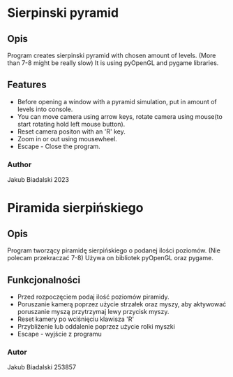 # Sierpinski pyramid
## Opis
Program creates sierpinski pyramid with chosen amount of levels. (More than 7-8 might be really slow)
It is using pyOpenGL and pygame libraries.
## Features
- Before opening a window with a pyramid simulation, put in amount of levels into console.
- You can move camera using arrow keys, rotate camera using mouse(to start rotating hold left mouse button).
- Reset camera positon with an 'R' key.
- Zoom in or out using mousewheel.
- Escape - Close the program.
### Author
Jakub Biadalski 2023

# Piramida sierpińskiego
## Opis
Program tworzący piramidę sierpińskiego o podanej ilości poziomów. (Nie polecam przekraczać 7-8)
Używa on bibliotek pyOpenGL oraz pygame.
## Funkcjonalności
- Przed rozpoczęciem podaj ilość poziomów piramidy.
- Poruszanie kamerą poprzez użycie strzałek oraz myszy, aby aktywować poruszanie myszą przytrzymaj lewy przycisk myszy.
- Reset kamery po wciśnięciu klawisza 'R'
- Przybliżenie lub oddalenie poprzez użycie rolki myszki
- Escape - wyjście z programu
### Autor
Jakub Biadalski 253857

